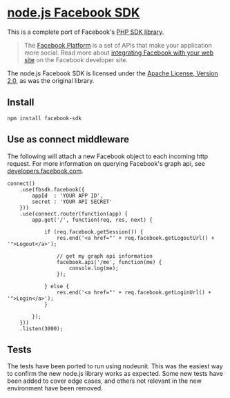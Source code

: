 [node.js Facebook SDK](https://github.com/tenorviol/node-facebook-sdk)
======================

This is a complete port of Facebook's [PHP SDK library](http://github.com/facebook/php-sdk).

> The [Facebook Platform](http://developers.facebook.com/) is
> a set of APIs that make your application more social. Read more about
> [integrating Facebook with your web site](http://developers.facebook.com/docs/guides/web)
> on the Facebook developer site.

The node.js Facebook SDK is licensed under the
[Apache License, Version 2.0](http://www.apache.org/licenses/LICENSE-2.0.html),
as was the original library.

Install
-------

	npm install facebook-sdk

Use as connect middleware
-------------------------

The following will attach a new Facebook object to each incoming http request.
For more information on querying Facebook's graph api, see
[developers.facebook.com](http://developers.facebook.com/docs/reference/api/).

	connect()
		.use(fbsdk.facebook({
			appId  : 'YOUR APP ID',
			secret : 'YOUR API SECRET'
		}))
		.use(connect.router(function(app) {
			app.get('/', function(req, res, next) {
				
				if (req.facebook.getSession()) {
					res.end('<a href="' + req.facebook.getLogoutUrl() + '">Logout</a>');
					
					// get my graph api information
					facebook.api('/me', function(me) {
						console.log(me);
					});
					
				} else {
					res.end('<a href="' + req.facebook.getLoginUrl() + '">Login</a>');
				}
				
			});
		}))
		.listen(3000);

Tests
-----

The tests have been ported to run using nodeunit. This was the easiest way to confirm
the new node.js library works as expected. Some new tests have been added to cover
edge cases, and others not relevant in the new environment have been removed.
